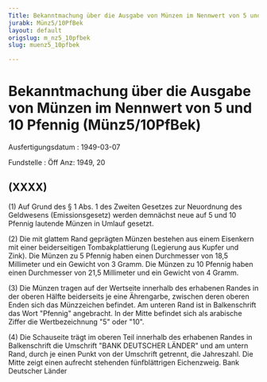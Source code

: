 ```yaml
---
Title: Bekanntmachung über die Ausgabe von Münzen im Nennwert von 5 und 10 Pfennig
jurabk: Münz5/10PfBek
layout: default
origslug: m_nz5_10pfbek
slug: muenz5_10pfbek

---
```


# Bekanntmachung über die Ausgabe von Münzen im Nennwert von 5 und 10 Pfennig (Münz5/10PfBek)

Ausfertigungsdatum
:   1949-03-07

Fundstelle
:   Öff Anz: 1949, 20



## (XXXX)

(1) Auf Grund des § 1 Abs. 1 des Zweiten Gesetzes zur Neuordnung des Geldwesens (Emissionsgesetz) werden demnächst neue auf 5 und 10 Pfennig lautende Münzen in Umlauf gesetzt.

(2) Die mit glattem Rand geprägten Münzen bestehen aus einem Eisenkern mit einer beiderseitigen Tombakplattierung (Legierung aus Kupfer und Zink). Die Münzen zu 5 Pfennig haben einen Durchmesser von 18,5 Millimeter und ein Gewicht von 3 Gramm. Die Münzen zu 10 Pfennig haben einen Durchmesser von 21,5 Millimeter und ein Gewicht von 4 Gramm.

(3) Die Münzen tragen auf der Wertseite innerhalb des erhabenen Randes in der oberen Hälfte beiderseits je eine Ährengarbe, zwischen deren oberen Enden sich das Münzzeichen befindet. Am unteren Rand ist in Balkenschrift das Wort "Pfennig" angebracht. In der Mitte befindet sich als arabische Ziffer die Wertbezeichnung "5" oder "10".

(4) Die Schauseite trägt im oberen Teil innerhalb des erhabenen Randes in Balkenschrift die Umschrift "BANK DEUTSCHER LÄNDER" und am untern Rand, durch je einen Punkt von der Umschrift getrennt, die Jahreszahl. Die Mitte zeigt einen aufrecht stehenden fünfblättrigen Eichenzweig.
Bank Deutscher Länder

